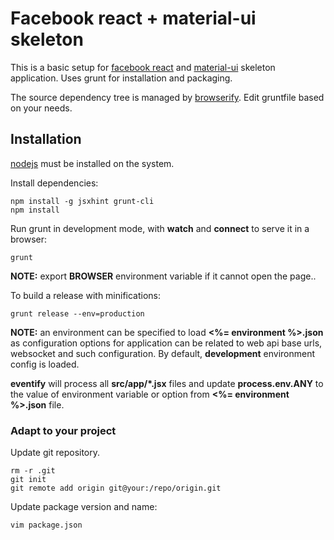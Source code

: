 # Facebook react + material-ui skeleton

This is a basic setup for [facebook react](http://facebook.github.io/react/index.html) and [material-ui](http://callemall.github.io/material-ui/#/)
skeleton application. Uses grunt for installation and packaging.

The source dependency tree is managed by [browserify](http://browserify.org/). Edit gruntfile based on your needs.

## Installation

[nodejs](http://nodejs.org/) must be installed on the system.

Install dependencies:

    npm install -g jsxhint grunt-cli
    npm install

Run grunt in development mode, with **watch** and **connect** to serve it in a browser:

    grunt

**NOTE:** export **BROWSER** environment variable if it cannot open the page..

To build a release with minifications:

    grunt release --env=production

**NOTE:** an environment can be specified to load **<%= environment %>.json** as configuration options for application
can be related to web api base urls, websocket and such configuration. By default, **development** environment config is loaded.

**eventify** will process all **src/app/*.jsx** files and update **process.env.ANY** to the value of environment variable or option
from **<%= environment %>.json** file.

### Adapt to your project

Update git repository.

    rm -r .git
    git init
    git remote add origin git@your:/repo/origin.git

Update package version and name:

    vim package.json

